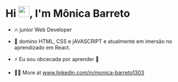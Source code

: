 
<h1 align="left">Hi <img src="https://raw.githubusercontent.com/kaueMarques/kaueMarques/master/hi.gif" height="30px">, I'm Mônica Barreto</h1>

- 🔥 junior Web Developer

- 🌱  domino HTML, CSS e jAVASCRIPT e atualmente em  imersão no aprendizado em React.

- ⚡  Eu sou obcecada por aprender  🤯

- 👨‍💻 More at www.linkedin.com/in/monica-barreto1303


<br><br>

